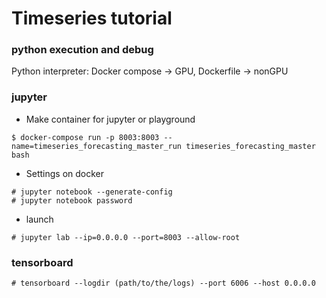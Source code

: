 # Timeseries tutorial

### python execution and debug
Python interpreter: Docker compose -> GPU, Dockerfile -> nonGPU

### jupyter
* Make container for jupyter or playground  
```
$ docker-compose run -p 8003:8003 --name=timeseries_forecasting_master_run timeseries_forecasting_master bash
```

* Settings on docker
```
# jupyter notebook --generate-config
# jupyter notebook password
```

* launch
```
# jupyter lab --ip=0.0.0.0 --port=8003 --allow-root
```

### tensorboard
```
# tensorboard --logdir (path/to/the/logs) --port 6006 --host 0.0.0.0